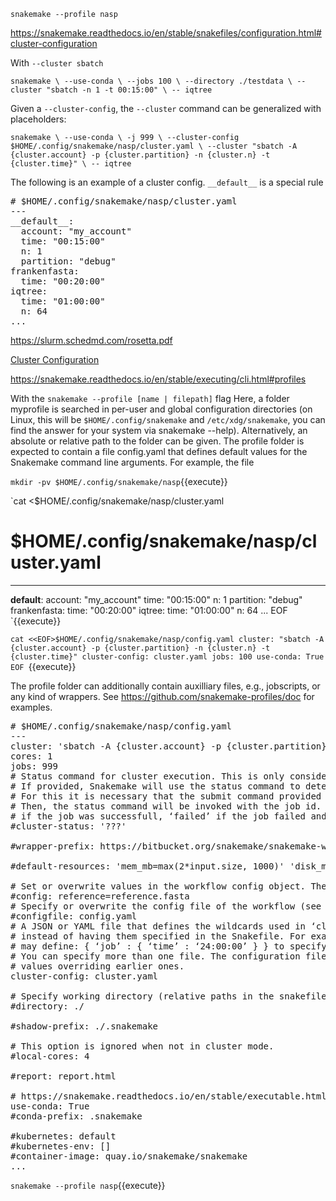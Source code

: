 `snakemake --profile nasp`

https://snakemake.readthedocs.io/en/stable/snakefiles/configuration.html#cluster-configuration

With `--cluster sbatch` 

`snakemake \
  --use-conda \
  --jobs 100 \
  --directory ./testdata \
  --cluster "sbatch -n 1 -t 00:15:00" \
  -- iqtree`

Given a `--cluster-config`, the `--cluster` command can be generalized with placeholders:

`snakemake \
  --use-conda \
  -j 999 \
  --cluster-config $HOME/.config/snakemake/nasp/cluster.yaml \
  --cluster "sbatch -A {cluster.account} -p {cluster.partition} -n {cluster.n} -t {cluster.time}" \
  -- iqtree`

The following is an example of a cluster config. `__default__` is a special rule

<pre class="file" data-target="clipboard">
# $HOME/.config/snakemake/nasp/cluster.yaml
---
__default__:
  account: "my_account"
  time: "00:15:00"
  n: 1
  partition: "debug"
frankenfasta:
  time: "00:20:00"
iqtree:
  time: "01:00:00"
  n: 64
...
</pre>

https://slurm.schedmd.com/rosetta.pdf

[Cluster Configuration](https://snakemake.readthedocs.io/en/stable/snakefiles/configuration.html#cluster-configuration)

https://snakemake.readthedocs.io/en/stable/executing/cli.html#profiles

With the `snakemake --profile [name | filepath]` flag 
Here, a folder myprofile is searched in per-user and global configuration directories (on Linux, this will be `$HOME/.config/snakemake` and `/etc/xdg/snakemake`, you can find the answer for your system via snakemake --help). Alternatively, an absolute or relative path to the folder can be given. The profile folder is expected to contain a file config.yaml that defines default values for the Snakemake command line arguments. For example, the file

`mkdir -pv $HOME/.config/snakemake/nasp`{{execute}}

`cat <<EOF>$HOME/.config/snakemake/nasp/cluster.yaml
# $HOME/.config/snakemake/nasp/cluster.yaml
---
__default__:
  account: "my_account"
  time: "00:15:00"
  n: 1
  partition: "debug"
frankenfasta:
  time: "00:20:00"
iqtree:
  time: "01:00:00"
  n: 64
...
EOF
`{{execute}}

`cat <<EOF>$HOME/.config/snakemake/nasp/config.yaml
cluster: "sbatch -A {cluster.account} -p {cluster.partition} -n {cluster.n} -t {cluster.time}"
cluster-config: cluster.yaml
jobs: 100
use-conda: True
EOF
`{{execute}}

The profile folder can additionally contain auxilliary files, e.g., jobscripts, or any kind of wrappers. See https://github.com/snakemake-profiles/doc for examples.

<pre class="file" data-target="clipboard">
# $HOME/.config/snakemake/nasp/config.yaml
---
cluster: 'sbatch -A {cluster.account} -p {cluster.partition} -n {cluster.n}  -t {cluster.time}'
cores: 1
jobs: 999
# Status command for cluster execution. This is only considered in combination with the –cluster flag.
# If provided, Snakemake will use the status command to determine if a job has finished successfully or failed.
# For this it is necessary that the submit command provided to –cluster returns the cluster job id.
# Then, the status command will be invoked with the job id. Snakemake expects it to return ‘success’
# if the job was successfull, ‘failed’ if the job failed and ‘running’ if the job still runs.
#cluster-status: '???'

#wrapper-prefix: https://bitbucket.org/snakemake/snakemake-wrappers/raw/

#default-resources: 'mem_mb=max(2*input.size, 1000)' 'disk_mb=max(2*input.size, 1000)'

# Set or overwrite values in the workflow config object. The workflow config object is accessible as variable config inside the workflow. Default values can be set by providing a JSON file (see Documentation).
#config: reference=reference.fasta
# Specify or overwrite the config file of the workflow (see the docs). Values specified in JSON or YAML format are available in the global config dictionary inside the workflow.
#configfile: config.yaml
# A JSON or YAML file that defines the wildcards used in ‘cluster’for specific rules,
# instead of having them specified in the Snakefile. For example, for rule ‘job’ you
# may define: { ‘job’ : { ‘time’ : ‘24:00:00’ } } to specify the time for rule ‘job’.
# You can specify more than one file. The configuration files are merged with later
# values overriding earlier ones.
cluster-config: cluster.yaml

# Specify working directory (relative paths in the snakefile will use this as their origin).
#directory: ./

#shadow-prefix: ./.snakemake

# This option is ignored when not in cluster mode.
#local-cores: 4

#report: report.html

# https://snakemake.readthedocs.io/en/stable/executable.html#CONDA
use-conda: True
#conda-prefix: .snakemake

#kubernetes: default
#kubernetes-env: []
#container-image: quay.io/snakemake/snakemake
...
</pre>

`snakemake --profile nasp`{{execute}}
